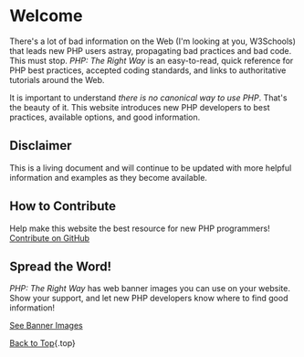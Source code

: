 # Welcome 

There's a lot of bad information on the Web (I'm looking at you, W3Schools) that leads new PHP users astray, propagating bad practices and bad code. This must stop. _PHP: The Right Way_ is an easy-to-read, quick reference for PHP best practices, accepted coding standards, and links to authoritative tutorials around the Web.

It is important to understand _there is no canonical way to use PHP_. That's the beauty of it. This website introduces new PHP developers to best practices, available options, and good information.

## Disclaimer

This is a living document and will continue to be updated with more helpful information and examples as they become available.

## How to Contribute

Help make this website the best resource for new PHP programmers! [Contribute on GitHub][1]

## Spread the Word!

_PHP: The Right Way_ has web banner images you can use on your website. Show your support, and let new PHP
developers know where to find good information!

[See Banner Images][2]

[Back to Top](#top){.top}

[1]: https://github.com/codeguy/php-the-right-way/tree/gh-pages
[2]: http://www.phptherightway.com/banners.html
